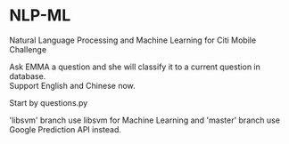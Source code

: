# NLP-ML
Natural Language Processing and Machine Learning for Citi Mobile Challenge</br>

Ask EMMA a question and she will classify it to a current question in database.</br>
Support English and Chinese now.</br>

Start by questions.py</br>

'libsvm' branch use libsvm for Machine Learning and 'master' branch use Google Prediction API instead.